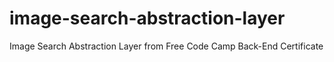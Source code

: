 # image-search-abstraction-layer
Image Search Abstraction Layer from Free Code Camp Back-End Certificate
